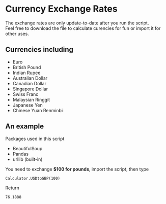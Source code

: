 # Currency Exchange Rates
The exchange rates are only update-to-date after you run the script. <br />
Feel free to download the file to calculate curencies for fun or import it for other uses.

## Currencies including

- Euro
- British Pound
- Indian Rupee 
- Australian Dollar
- Canadian Dollar
- Singapore Dollar 
- Swiss Franc 
- Malaysian Ringgit 
- Japanese Yen
- Chinese Yuan Renminbi


## An example

Packages used in this script
- BeautifulSoup
- Pandas
- urllib (built-in)

You need to exchange **$100 for pounds**, import the script, then type

```Calculator.USDtoGBP(100)```

Return 

```76.1888```
